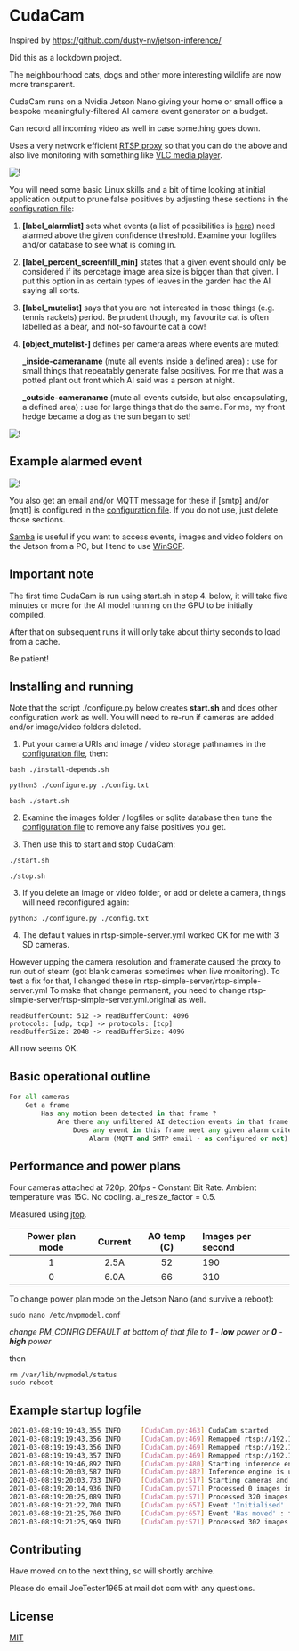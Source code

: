 # CudaCam

Inspired by  https://github.com/dusty-nv/jetson-inference/ 

Did this as a lockdown project.

The neighbourhood cats, dogs and other more interesting wildlife are now more transparent.

CudaCam runs on a Nvidia Jetson Nano giving your home or small office a bespoke meaningfully-filtered AI camera event generator on a budget.

Can record all incoming video as well in case something goes down.

Uses a very network efficient [RTSP proxy](https://github.com/aler9/rtsp-simple-server) so that you can do the above and also live monitoring with something like [VLC media player](https://www.videolan.org/vlc/index.en-GB.html).

![!](./scope.jpg "")

You will need some basic Linux skills and a bit of time looking at initial application output to prune false positives by adjusting these sections in the [configuration file](./config.txt):

1. **[label_alarmlist]** sets what events (a list of possibilities is [here](./ssd_coco_labels.txt)) need alarmed above the given confidence threshold. Examine your logfiles and/or database to see what is coming in.

2. **[label_percent_screenfill_min]** states that a given event should only be considered if its percetage image area size is bigger than that given. I put this option in as certain types of leaves in the garden had the AI saying all sorts.

3. **[label_mutelist]** says that you are not interested in those things (e.g. tennis rackets) period. Be prudent though, my favourite cat is often labelled as a bear, and not-so favourite cat a cow!

4. **[object_mutelist-]** defines per camera areas where events are muted:

	**_inside-cameraname** (mute all events inside a defined area) : use for small things that repeatably generate false positives. For me that was a potted plant out front which AI said was a person at night.

	**_outside-cameraname** (mute all events outside, but also encapsulating, a defined area) : use for large things that do the same. For me, my front hedge became a dog as the sun began to set!

![!](./example2-mutelist.jpg "")

## Example alarmed event

![!](./example1-event.jpg "")

You also get an email and/or MQTT message for these if [smtp] and/or [mqtt] is configured in the [configuration file](./config.txt). If you do not use, just delete those sections.

[Samba](https://www.samba.org/) is useful if you want to access events, images and video folders on the Jetson from a PC, but I tend to use [WinSCP](https://winscp.net/eng/index.php).

## Important note

The first time CudaCam is run using start.sh in step 4. below, it will take five minutes or more for the AI model running on the GPU to be initially compiled.
 
After that on subsequent runs it will only take about thirty seconds to load from a cache.

Be patient!

## Installing and running

Note that the script ./configure.py below creates **start.sh** and does other configuration work as well. You will need to re-run if cameras are added and/or image/video folders deleted.

1. Put your camera URIs and image / video storage pathnames in the [configuration file](./config.txt), then:

```console
bash ./install-depends.sh

python3 ./configure.py ./config.txt

bash ./start.sh
```

2. Examine the images folder / logfiles or sqlite database then tune the [configuration file](./config.txt) to remove any false positives you get.

3. Then use this to start and stop CudaCam:

```console
./start.sh

./stop.sh
```

3. If you delete an image or video folder, or add or delete a camera, things will need reconfigured again:
```console
python3 ./configure.py ./config.txt
```

4. The default values in rtsp-simple-server.yml worked OK for me with 3 SD cameras. 

However upping the camera resolution and framerate caused the proxy to run out of steam (got blank cameras sometimes when live monitoring).
To test a fix for that, I changed these in rtsp-simple-server/rtsp-simple-server.yml 
To make that change permanent, you need to change rtsp-simple-server/rtsp-simple-server.yml.original as well.

```console
readBufferCount: 512 ->	readBufferCount: 4096 
protocols: [udp, tcp] -> protocols: [tcp]
readBufferSize: 2048 -> readBufferSize: 4096
```

All now seems OK.

## Basic operational outline

```python
For all cameras
	Get a frame
		Has any motion been detected in that frame ?
			Are there any unfiltered AI detection events in that frame ?
				Does any event in this frame meet any given alarm criteria ?
					Alarm (MQTT and SMTP email - as configured or not)
```

## Performance and power plans

Four cameras attached at 720p, 20fps - Constant Bit Rate. Ambient temperature was 15C. No cooling. ai_resize_factor = 0.5.

Measured using [jtop](https://pypi.org/project/jetson-stats/).

| Power plan mode |    Current   | AO temp (C)  | Images per second |
| :-------------: | :----------: | :-----------:| :-----------------|
|       1         |     2.5A     |      52      |         190       |
|       0         |     6.0A     |      66      |         310       |   
	
To change power plan mode on the Jetson Nano (and survive a reboot): 

```console
sudo nano /etc/nvpmodel.conf
```

*change PM_CONFIG DEFAULT at bottom of that file to **1** - **low** power or **0** - **high** power*

then

```console
rm /var/lib/nvpmodel/status
sudo reboot
```

## Example startup logfile
```bash
2021-03-08:19:19:43,355 INFO     [CudaCam.py:463] CudaCam started
2021-03-08:19:19:43,356 INFO     [CudaCam.py:469] Remapped rtsp://192.168.1.10:554/user=admin&password=secret&channel=1&stream=0.sdp to rtsp://127.0.0.1:8554/front_garden as using_rtsp_simple_proxy set
2021-03-08:19:19:43,356 INFO     [CudaCam.py:469] Remapped rtsp://192.168.1.12:554/user=admin&password=secret&channel=1&stream=0.sdp to rtsp://127.0.0.1:8554/back_garden as using_rtsp_simple_proxy set
2021-03-08:19:19:43,357 INFO     [CudaCam.py:469] Remapped rtsp://192.168.1.11:554/user=admin&password=secret&channel=1&stream=0.sdp to rtsp://127.0.0.1:8554/back_patio as using_rtsp_simple_proxy set
2021-03-08:19:19:46,892 INFO     [CudaCam.py:480] Starting inference engine, can take a while
2021-03-08:19:20:03,587 INFO     [CudaCam.py:482] Inference engine is up
2021-03-08:19:20:03,733 INFO     [CudaCam.py:517] Starting cameras and getting test images for /media/nano1/usbhdd/mutelist_reminder, can take a while
2021-03-08:19:20:14,936 INFO     [CudaCam.py:571] Processed 0 images in the past 10 seconds
2021-03-08:19:20:25,089 INFO     [CudaCam.py:571] Processed 320 images in the past 10 seconds
2021-03-08:19:21:22,700 INFO     [CudaCam.py:657] Event 'Initialised' : front_garden - person, confidence 0.54 : 211,286,13,247
2021-03-08:19:21:25,760 INFO     [CudaCam.py:657] Event 'Has moved' : front_garden - person, confidence 0.84 : 220,314,3,245
2021-03-08:19:21:25,969 INFO     [CudaCam.py:571] Processed 302 images in the past 10 seconds
```

## Contributing
Have moved on to the next thing, so will shortly archive.

Please do email JoeTester1965 at mail dot com with any questions.

## License
[MIT](https://choosealicense.com/licenses/mit/)
